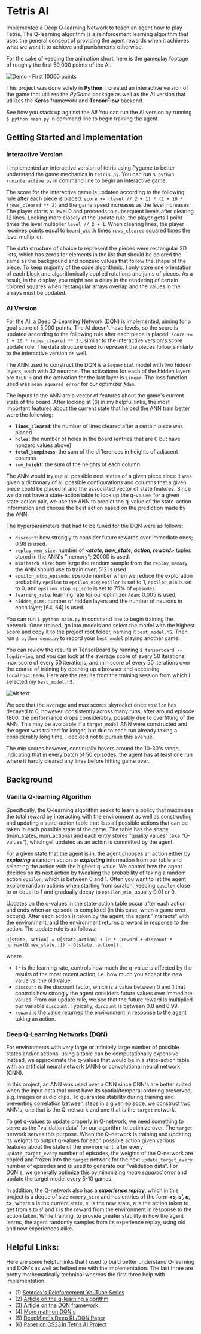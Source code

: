 # Tetris AI
Implemented a Deep Q-learning Network to teach an agent how to play Tetris. The Q-learning algorithm is a reinforcement 
learning algorithm that uses the general concept of providing the agent rewards when it achieves what we want it to achieve 
and punishments otherwise. 

For the sake of keeping the animation short, here is the gameplay footage of roughly the first 50,000 points of the AI.

![Demo - First 10000 points](./demo.gif)

This project was done solely in **Python**. I created an interactive version of the game that utilizes the *PyGame* package as well as the AI version that utilizes the **Keras** framework and **TensorFlow** backend. 

See how you stack up against the AI! You can run the AI version by running `$ python main.py` in command line to begin training the agent.

## Getting Started and Implementation
### Interactive Version
I implemented an interactive version of tetris using Pygame to better understand the game mechanics in `tetris.py`.
You can run `$ python runinteractive.py` in command line to begin an interactive game.

The score for the interactive game is updated according to the following rule after each piece is placed: `score += (level // 2 + 1) * (1 + 10 * (rows_cleared ** 2)` and the game speed increases as the level increases. The player starts at level 0 and proceeds to subsequent levels after clearing 12 lines. Looking more closely at the update rule, the player gets 1 point times the level multiplier `level // 2 + 1`. When clearing lines, the player receives points equal to `board_width` times `rows_cleared` squared times the level multiplier.

The data structure of choice to represent the pieces were rectangular 2D lists, which has zeros for elements in the list that should be colored the same as the background and nonzero values that follow the shape of the piece. To keep majority of the code algorithmic, I only store one orientation of each block and algorithmically applied rotations and joins of pieces. As a result, in the display, you might see a delay in the rendering of certain colored squares when rectangular arrays overlap and the values in the arrays must be updated. 

### AI Version
For the AI, a Deep Q-Learning Network (DQN) is implemented, aiming for a goal score of 5,000 points. The AI doesn't have levels, so the score is updated according to the following rule after each piece is placed: `score += 1 + 10 * (rows_cleared ** 2)`, similar to the interactive version's score update rule. The data structure used to represent the pieces follow similarly to the interactive version as well.

The ANN used to construct the DQN is a `Sequential` model with two hidden layers, each with 32 neurons. The activations for each of the hidden layers are `ReLU's` and the activation for the last layer is `Linear`. The loss function used was `mean squared error` for our optimizer `Adam`.

The inputs to the ANN are a vector of features about the game's current state of the board. After looking at (6) in my helpful links, the most important features about the current state that helped the ANN train better were the following:
- **`lines_cleared`**: the number of lines cleared after a certain piece was placed
- **`holes`**: the number of holes in the board (entries that are 0 but have nonzero values above)
- **`total_bumpiness`**: the sum of the differences in heights of adjacent columns
- **`sum_height`**: the sum of the heights of each column

The ANN would try out all possible next states of a given piece since it was given a dictionary of all possible configurations and columns that a given piece could be placed in and the associated vector of state features. Since we do not have a state-action table to look up the q-values for a given state-action pair, we use the ANN to predict the q-value of the state-action information and choose the best action based on the prediction made by the ANN.

The hyperparameters that had to be tuned for the DQN were as follows:
- `discount`: how strongly to consider future rewards over immediate ones; 0.98 is used.
- `replay_mem_size`: number of ***<state, new_state, action, reward>*** tuples stored in the ANN's "memory"; 20000 is used.
- `minibatch_size`: how large the random sample from the `replay_memory` the ANN should use to train over; 512 is used.
- `epsilon_stop_episode`: epsiode number when we reduce the exploration probability `epsilon` to `epsilon_min`; `epsilon` is set to 1, `epsilon_min` is set to 0, and `epsilon_stop_episode` is set to 75% of `episodes`.
- `learning_rate`: learning rate for our optimizer `Adam`; 0.005 is used.
- `hidden_dims`: number of hidden layers and the number of neurons in each layer; [64, 64] is used.

You can run `$ python main.py` in command line to begin training the network. Once trained, go into models and select the model with the highest score and copy it to the project root folder, naming it `best_model.h5`. Then run `$ python demo.py` to record your `best_model` playing another game.

You can review the results in TensorBoard by running `$ tensorboard --logdir=log`, and you can look at the average score of every 50 iterations, max score of every 50 iterations, and min score of every 50 iterations over the course of training by opening up a browser and accessing `localhost:6006`. Here are the results from the training session from which I selected my `best_model.h5`.

![Alt text](./tensorboard_plots.svg)

We see that the average and max scores skyrocket once `epsilon` has decayed to 0, however, consistently across many runs, after around episode 1800, the performance drops considerably, possibly due to overfitting of the ANN. This may be avoidable if a `target_model` ANN were constructed and the agent was trained for longer, but due to each run already taking a considerably long time, I decided not to pursue this avenue.

The min scores however, continually hovers around the 10-30's range, indicating that in every batch of 50 episodes, the agent has at least one run where it hardly cleared any lines before hitting game over.

## Background
### Vanilla Q-learning Algorithm
Specifically, the Q-learning algorithm seeks to learn a policy that maximizes the total reward by interacting with the environment as well as constructing and updating a state-action table that lists all possible actions that can be taken in each possible state of the game. The table has the shape (num_states, num_actions) and each entry stores "quality values" (aka "Q-values"), which get updated as an action is committed by the agent.

For a given state that the agent is in, the agent chooses an action either by ***exploring*** a random action or ***exploiting*** information from our table and selecting the action with the highest q-value. We control how the agent decides on its next action by tweaking the probability of taking a random action `epsilon`, which is between 0 and 1. Often you want to let the agent explore random actions when starting from scratch, keeping `epsilon` close to or equal to 1 and gradually decay to `epsilon_min`, usually 0.01 or 0.

Updates on the q-values in the state-action table occur after each action and ends when an episode is completed (in this case, when a game over occurs). After each action is taken by the agent, the agent "interacts" with the environment, and the environment returns a reward in response to the action. The update rule is as follows:

`Q[state, action] = Q[state,action] + lr * (reward + discount * np.max(Q[new_state,:]) - Q[state, action]),` 

where
- `lr` is the learning rate, controls how much the q-value is affected by the results of the most recent action, i.e. how much you accept the new value vs. the old value. 
- `discount` is the discount factor, which is a value between 0 and 1 that controls how strongly the agent considers future values over immediate values. From our update rule, we see that the future reward is multiplied our variable `discount`. Typically, `discount` is between 0.8 and 0.99.
- `reward` is the value returned the environment in response to the agent taking an action.


### Deep Q-Learning Networks (DQN)
For environments with very large or infinitely large number of possible states and/or actions, using a table can be computationally expensive. Instead, we approximate the q-values that would be in a state-action table with an artificial neural network (ANN) or convolutional neural network (CNN). 

In this project, an ANN was used over a CNN since CNN's are better suited when the input data that must have its spatial/temporal ordering preserved, e.g. images or audio clips. To guarantee stability during training and preventing correlation between steps in a given episode, we construct two ANN's, one that is the Q-network and one that is the `target` network. 

To get q-values to update properly in Q-network, we need something to serve as the "validation data" for our algorithm to optimize over. The `target` network serves this purpose. When the Q-network is training and updating its weights to output q-values for each possible action given various features about the state of the environment, after every `update_target_every` number of episodes, the weights of the Q-network are copied and frozen into the `target` network for the next `update_target_every` number of episodes and is used to generate our "validation data". For DQN's, we generally optimize this by minimizing *mean squared error* and update the target model every 5-10 games. 

In addition, the Q-network also has a ***experience replay***, which in this project is a deque of size `memory_size` and has entries of the form ***<s, s', a, r>***, where s is the current state, s' is the new state, a is the action taken to get from s to s' and r is the reward from the environment in response to the action taken. While training, to provide greater stability in how the agent learns, the agent randomly samples from its experience replay, using old and new experiences alike. 


## Helpful Links:
Here are some helpful links that I used to build better understand Q-learning and DQN's as well as helped me with the implementation. The last three are pretty mathematically technical whereas the first three help with implementation.
- (1) [Sentdex's Reinforcement YouTube Series](https://www.youtube.com/watch?v=yMk_XtIEzH8)
- (2) [Article on the q-learning algorithm](https://towardsdatascience.com/simple-reinforcement-learning-q-learning-fcddc4b6fe56)
- (3) [Article on the DQN framework](https://towardsdatascience.com/self-learning-ai-agents-part-ii-deep-q-learning-b5ac60c3f47)
- (4) [More math on DQN's](https://towardsdatascience.com/dqn-part-1-vanilla-deep-q-networks-6eb4a00febfb)
- (5) [DeepMind's Deep RL/DQN Paper](https://storage.googleapis.com/deepmind-media/dqn/DQNNaturePaper.pdf)
- (6) [Paper on CS231n Tetris AI Project](http://cs231n.stanford.edu/reports/2016/pdfs/121_Report.pdf)
